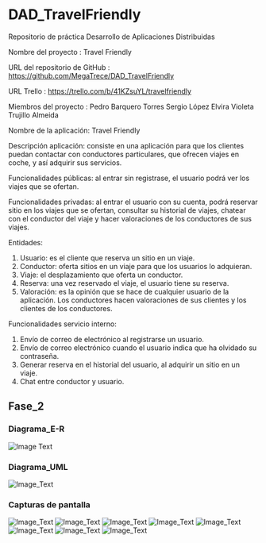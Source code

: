 # DAD_TravelFriendly
Repositorio de práctica Desarrollo de Aplicaciones Distribuidas

Nombre del proyecto : Travel Friendly

URL del repositorio de GitHub :  https://github.com/MegaTrece/DAD_TravelFriendly

URL Trello : https://trello.com/b/41KZsuYL/travelfriendly

Miembros del proyecto : Pedro Barquero Torres
                        Sergio López Elvira
			Violeta Trujillo Almeida

Nombre de la aplicación: Travel Friendly

Descripción aplicación: consiste en una aplicación para que los clientes puedan contactar con conductores particulares, que ofrecen viajes en coche, y así adquirir sus servicios.

Funcionalidades públicas: al entrar sin registrase, el usuario podrá ver los viajes que se ofertan.

Funcionalidades privadas: al entrar el usuario con su cuenta, podrá reservar sitio en los viajes que se ofertan, consultar su historial de viajes, chatear con el conductor del viaje y hacer valoraciones de los conductores de sus viajes.

Entidades:
1. Usuario: es el cliente que reserva un sitio en un viaje.
2. Conductor: oferta sitios en un viaje para que los usuarios lo adquieran.
3. Viaje: el desplazamiento que oferta un conductor.
4. Reserva: una vez reservado el viaje, el usuario tiene su reserva.
5. Valoración: es la opinión que se hace de cualquier usuario de la aplicación. Los conductores hacen valoraciones de sus clientes y los clientes de los conductores.

Funcionalidades servicio interno:
1. Envío de correo de electrónico al registrarse un usuario.
2. Envío de correo electrónico cuando el usuario indica que ha olvidado su contraseña.
3. Generar reserva en el historial del usuario, al adquirir un sitio en un viaje.
4. Chat entre conductor y usuario.

## Fase_2
### Diagrama_E-R
![Image Text](https://github.com/MegaTrece/DAD_TravelFriendly/blob/main/esquemas/e-r.jpg)

### Diagrama_UML
![Image_Text](https://github.com/MegaTrece/DAD_TravelFriendly/blob/main/esquemas/uml.jpeg)

### Capturas de pantalla
![Image_Text](https://github.com/MegaTrece/DAD_TravelFriendly/blob/main/esquemas/login.jpg)
![Image_Text](https://github.com/MegaTrece/DAD_TravelFriendly/blob/main/esquemas/main.jpg)
![Image_Text](https://github.com/MegaTrece/DAD_TravelFriendly/blob/main/esquemas/buscador.jpg)
![Image_Text](https://github.com/MegaTrece/DAD_TravelFriendly/blob/main/esquemas/publicar.jpg)
![Image_Text](https://github.com/MegaTrece/DAD_TravelFriendly/blob/main/esquemas/chat.jpg)
![Image_Text](https://github.com/MegaTrece/DAD_TravelFriendly/blob/main/esquemas/perfil.jpg)
![Image_Text](https://github.com/MegaTrece/DAD_TravelFriendly/blob/main/esquemas/tusViajes.jpg)
![Image_Text](https://github.com/MegaTrece/DAD_TravelFriendly/blob/main/esquemas/opinar.jpg)

